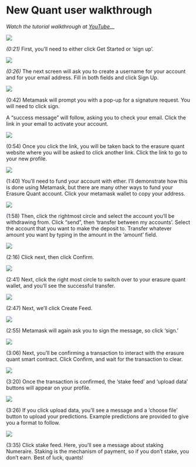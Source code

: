 # New Quant user walkthrough

_Watch the tutorial walkthrough at_ [_YouTube_](https://youtu.be/FFXbKcBOjJg)\_\_

![](../.gitbook/assets/capture1.JPG)

_\(0:21\)_ First, you’ll need to either click Get Started or ‘sign up’.

![](../.gitbook/assets/capture2.JPG)

_\(0:26\)_ The next screen will ask you to create a username for your account and for your email address. Fill in both fields and click Sign Up.

![](../.gitbook/assets/capture3.JPG)

\(0:42\)  Metamask will prompt you with a pop-up for a signature request. You will need to click sign.

A “success message” will follow, asking you to check your email. Click the link in your email to activate your account.

![](../.gitbook/assets/capture4.JPG)

\(0:54\) Once you click the link, you will be taken back to the erasure quant website where you will be asked to click another link. Click the link to go to your new profile.

![](../.gitbook/assets/capture5.JPG)

\(1:40\) You’ll need to fund your account with ether. I’ll demonstrate how this is done using Metamask, but there are many other ways to fund your Erasure Quant account. Click your metamask wallet to copy your address.

![](../.gitbook/assets/capture6.JPG)

\(1:58\) Then, click the rightmost circle and select the account you’ll be withdrawing from. Click “send”, then ‘transfer between my accounts’. Select the account that you want to make the deposit to. Transfer whatever amount you want by typing in the amount in the ‘amount’ field. 

![](../.gitbook/assets/capture7.JPG)

\(2:16\) Click next, then click Confirm.

![](../.gitbook/assets/capture8.JPG)

\(2:41\) Next, click the right most circle to switch over to your erasure quant wallet, and you’ll see the successful transfer.

![](../.gitbook/assets/capture9.JPG)

\(2:47\) Next, we’ll click Create Feed.

![](../.gitbook/assets/capture10.JPG)

\(2:55\) Metamask will again ask you to sign the message, so click ‘sign.’

![](../.gitbook/assets/capture11.JPG)

\(3:06\) Next, you’ll be confirming a transaction to interact with the erasure quant smart contract. Click Confirm, and wait for the transaction to clear.

![](../.gitbook/assets/capture12.JPG)

\(3:20\) Once the transaction is confirmed, the ‘stake feed’ and ‘upload data’ buttons will appear on your profile.

![](../.gitbook/assets/capture13.JPG)

\(3:26\) If you click upload data, you’ll see a message and a ‘choose file’ button to upload your predictions. Example predictions are provided to give you a format to follow.

![](../.gitbook/assets/capture14.JPG)

\(3:35\) Click stake feed. Here, you’ll see a message about staking Numeraire. Staking is the mechanism of payment, so if you don’t stake, you don’t earn. Best of luck, quants!



